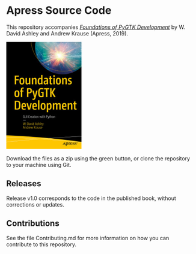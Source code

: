 # Apress Source Code

This repository accompanies [*Foundations of PyGTK Development*](https://www.apress.com/9781484241783) by W. David Ashley and Andrew Krause (Apress, 2019).

[comment]: #cover
![Cover image](9781484241783.jpg)

Download the files as a zip using the green button, or clone the repository to your machine using Git.

## Releases

Release v1.0 corresponds to the code in the published book, without corrections or updates.

## Contributions

See the file Contributing.md for more information on how you can contribute to this repository.